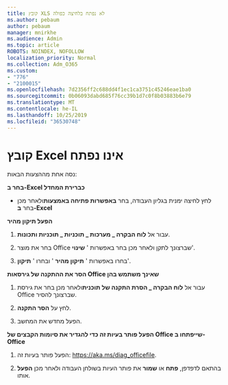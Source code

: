 ```yaml
---
title: קובץ XLS לא נפתח בלחיצה כפולה
ms.author: pebaum
author: pebaum
manager: mnirkhe
ms.audience: Admin
ms.topic: article
ROBOTS: NOINDEX, NOFOLLOW
localization_priority: Normal
ms.collection: Adm_O365
ms.custom:
- "776"
- "2100015"
ms.openlocfilehash: 7d2356ff2c688dd4f1ec1ca3751c45246eae1ba0
ms.sourcegitcommit: 0b06093dabd685f76cc39b1d7c0f8b03883b6e79
ms.translationtype: MT
ms.contentlocale: he-IL
ms.lasthandoff: 10/25/2019
ms.locfileid: "36530748"
---
```

# <a name="excel-file-doesnt-open"></a>קובץ Excel אינו נפתח

נסה אחת מההצעות הבאות:

**בחר ב-Excel כברירת המחדל**

* לחץ לחיצה ימנית בגליון העבודה, בחר **באפשרות פתיחה באמצעות**ולאחר מכן בחר **ב-Excel**

**הפעל תיקון מהיר**

1. עבור אל **לוח הבקרה _ מערכות _ תוכניות _ תוכניות ותכונות**.

2. בחר את מוצר Office שברצונך לתקן ולאחר מכן בחר באפשרות ' **שינוי**'.

3. בחרו באפשרות ' **תיקון מהיר** ' ובחרו ' **תיקון**'.

**הסר את ההתקנה של גירסאות Office שאינך משתמש בהן**

1. עבור אל **לוח הבקרה _ הסרת התקנה של תוכנית**ולאחר מכן בחר את גירסת Office שברצונך להסיר.

2. לחץ על **הסר התקנה**.

3. הפעל מחדש את המחשב.

**הפעל פותר בעיות זה כדי להגדיר את סיומות הקבצים של Office שייפתחו ב-Office**

1. הפעל פותר בעיות זה: https://aka.ms/diag_officefile.

2. בהתאם לדפדפן, **פתח** או **שמור** את פותר העיות בשולחן העבודה ולאחר מכן **הפעל** אותו.
